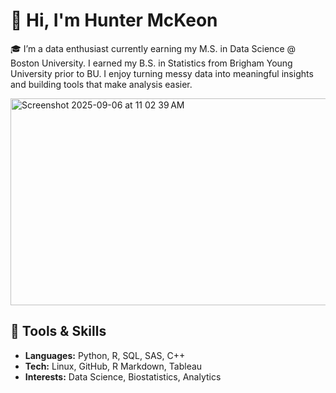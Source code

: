 # 👋 Hi, I'm **Hunter McKeon**
🎓 I’m a data enthusiast currently earning my M.S. in Data Science @ Boston University. I earned my B.S. in Statistics from Brigham Young University prior to BU. I enjoy turning messy data into meaningful insights and building tools that make analysis easier.

<img width="734" height="331" alt="Screenshot 2025-09-06 at 11 02 39 AM" src="https://github.com/user-attachments/assets/03030092-645e-48e8-9b6d-e16b94ac4cba" />

## 🔧 Tools & Skills
- **Languages:** Python, R, SQL, SAS, C++
- **Tech:** Linux, GitHub, R Markdown, Tableau
- **Interests:** Data Science, Biostatistics, Analytics



